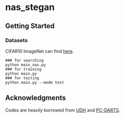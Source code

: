 # nas_stegan

## **Getting Started**
### Datasets
CIFAR10
ImageNet can find [here](http://www.image-net.org/).

```
### for searching
python main_nas.py
### for training
python main.py
### for testing
python main.py --mode test
```

## **Acknowledgments**
Codes are heavily borrowed from [UDH](https://github.com/ChaoningZhang/Universal-Deep-Hiding.git) and [PC-DARTS](https://github.com/yuhuixu1993/PC-DARTS.git).
